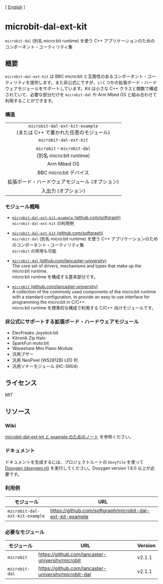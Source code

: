 [ [English](README.md) ]

# microbit-dal-ext-kit

`microbit-dal` (別名 micro:bit runtime) を使う C++ アプリケーションのためのコンポーネント・ユーティリティ集

## 概要

`microbit-dal-ext-kit` は BBC micro:bit と互換性のあるコンポーネント・ユーティリティを提供します。また非公式にですが、いくつかの拡張ボード・ハードウェアモジュールをサポートしています。Kit は小さな C++ クラスと関数で構成されていて、必要な部分だけを `microbit-dal` や Arm Mbed OS と組み合わせて利用することができます。

### 構造

<table><tr><td align="center">
	<code>microbit-dal-ext-kit-example</code> <br>
	(または C++ で書かれた任意のモジュール)
</td></tr><tr><td align="center">
	<code>microbit-dal-ext-kit</code>
</td></tr><tr><td align="center">
	<code>microbit</code>・<code>microbit-dal</code> <br>
	(別名 micro:bit runtime)
</td></tr><tr><td align="center">
	Arm Mbed OS
</td></tr><tr><td align="center">
	BBC micro:bit デバイス
</td></tr><tr><td align="center">
	拡張ボード・ハードウェアモジュール (オプション)
</td></tr><tr><td align="center">
	入出力 (オプション)
</td></tr></table>

### モジュール概略

+ [`microbit-dal-ext-kit-example` (github.com/softgraph)](https://github.com/softgraph/microbit-dal-ext-kit-example) <br>
	`microbit-dal-ext-kit` の利用例

+ [`microbit-dal-ext-kit` (github.com/softgraph)](https://github.com/softgraph/microbit-dal-ext-kit) <br>
	`microbit-dal` (別名 micro:bit runtime) を使う C++ アプリケーションのためのコンポーネント・ユーティリティ集 <br>
	`microbit` の併用も可能

+ [`microbit-dal` (github.com/lancaster-university)](https://github.com/lancaster-university/microbit-dal) <br>
	The core set of drivers, mechanisms and types that make up the micro:bit runtime. <br>
	micro:bit runtime を構成する基本部分です。

+ [`microbit` (github.com/lancaster-university)](https://github.com/lancaster-university/microbit) <br>
	A collection of the commonly used components of the micro:bit runtime with a standard configuration, to provide an easy to use interface for programming the micro:bit in C/C++. <br>
	micro:bit runtime を標準的な構成で利用する C/C++ 向けモジュールです。

### 非公式にサポートする拡張ボード・ハードウェアモジュール

+ ElecFreaks Joystick:bit
+ Kitronik Zip Halo
+ SparkFun moto:bit
+ Waveshare Mini Piano Module
+ 汎用ブザー
+ 汎用 NeoPixel (WS2812B) LED 列
+ 汎用ソナーモジュール (HC-SR04)

## ライセンス

MIT

## リソース

### Wiki

[microbit-dal-ext-kit と example のためのノート](https://github.com/softgraph/microbit-dal-ext-kit-example/wiki/Home-(ja)) を参照ください。

### ドキュメント

ドキュメントを生成するには、プロジェクトルートの `Doxyfile` を使って [Doxygen (doxygen.nl)](http://www.doxygen.nl/download.html#latestsrc) を実行してください。Doxygen version 1.8.0 以上が必要です。

### 利用例

モジュール       | URL
-------------- | ---
`microbit-dal-ext-kit-example` | https://github.com/softgraph/microbit-dal-ext-kit-example

### 必要なモジュール

モジュール       | URL | Version
-------------- | --- | -------
`microbit`     | https://github.com/lancaster-university/microbit     | v2.1.1
`microbit-dal` | https://github.com/lancaster-university/microbit-dal | v2.1.1

